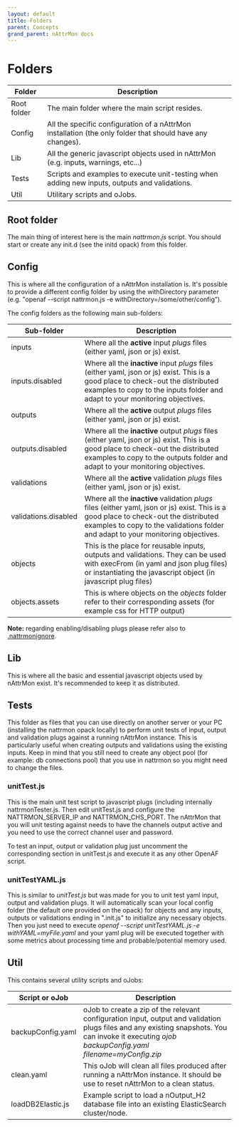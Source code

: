 ```yaml
---
layout: default
title: Folders
parent: Concepts
grand_parent: nAttrMon docs
---
```

# Folders

| Folder | Description |
|--------|-------------|
|Root folder| The main folder where the main script resides.|
|Config| All the specific configuration of a nAttrMon installation (the only folder that should have any changes). |
|Lib| All the generic javascript objects used in nAttrMon (e.g. inputs, warnings, etc...) |
|Tests| Scripts and examples to execute unit-testing when adding new inputs, outputs and validations. |
|Util| Utilitary scripts and oJobs. |

## Root folder

The main thing of interest here is the main *nattrmon.js* script. You should start or create any init.d (see the initd opack) from this folder. 

## Config

This is where all the configuration of a nAttrMon installation is. It's possible to provide a different config folder by using the withDirectory parameter (e.g. "openaf --script nattrmon.js -e withDirectory=/some/other/config").

The config folders as the following main sub-folders:

| Sub-folder | Description |
|------------|-------------|
| inputs | Where all the **active** input *plugs* files (either yaml, json or js) exist. |
| inputs.disabled | Where all the **inactive** input *plugs* files (either yaml, json or js) exist. This is a good place to check-out the distributed examples to copy to the inputs folder and adapt to your monitoring objectives. |
| outputs| Where all the **active** output *plugs* files (either yaml, json or js) exist. |
| outputs.disabled | Where all the **inactive** output *plugs* files (either yaml, json or js) exist. This is a good place to check-out the distributed examples to copy to the outputs folder and adapt to your monitoring objectives. |
| validations| Where all the **active** validation *plugs* files (either yaml, json or js) exist. |
| validations.disabled | Where all the **inactive** validation *plugs* files (either yaml, json or js) exist. This is a good place to check-out the distributed examples to copy to the validations folder and adapt to your monitoring objectives. 
| objects | This is the place for reusable inputs, outputs and validations. They can be used with execFrom (in yaml and json plug files) or instantiating the javascript object (in javascript plug files) |
| objects.assets | This is where objects on the *objects* folder refer to their corresponding assets (for example css for HTTP output) |

**Note:** regarding enabling/disabling plugs please refer also to [.nattrmonignore](nAttrMon-nattrmonignore).

## Lib

This is where all the basic and essential javascript objects used by nAttrMon exist. It's recommended to keep it as distributed. 

## Tests

This folder as files that you can use directly on another server or your PC (installing the nattrmon opack locally) to perform unit tests of input, output and validation plugs against a running nAttrMon instance. This is particularly useful when creating outputs and validations using the existing inputs. Keep in mind that you still need to create any object pool (for example: db connections pool) that you use in nattrmon so you might need to change the files.

### unitTest.js

This is the main unit test script to javascript plugs (including internally nattrmonTester.js. Then edit unitTest.js and configure the NATTRMON_SERVER_IP and NATTRMON_CHS_PORT. The nAttrMon that you will unit testing against needs to have the channels output active and you need to use the correct channel user and password. 

To test an input, output or validation plug just uncomment the corresponding section in unitTest.js and execute it as any other OpenAF script.

### unitTestYAML.js

This is similar to *unitTest.js* but was made for you to unit test yaml input, output and validation plugs. It will automatically scan your local config folder (the default one provided on the opack) for objects and any inputs, outputs or validations ending in ".init.js" to initialize any necessary objects. Then you just need to execute *openaf --script unitTestYAML.js -e withYAML=myFile.yaml* and your yaml plug will be executed together with some metrics about processing time and probable/potential memory used.

## Util

This contains several utility scripts and oJobs:

| Script or oJob | Description |
|----------------|-------------|
| backupConfig.yaml | oJob to create a zip of the relevant configuration input, output and validation plugs files and any existing snapshots. You can invoke it executing *ojob backupConfig.yaml filename=myConfig.zip* |
| clean.yaml | This oJob will clean all files produced after running a nAttrMon instance. It should be use to reset nAttrMon to a clean status. |
| loadDB2Elastic.js | Example script to load a nOutput_H2 database file into an existing ElasticSearch cluster/node. |